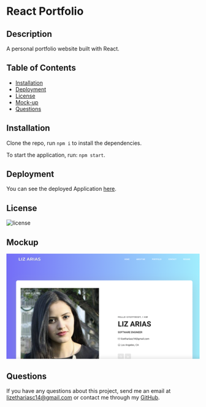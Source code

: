 # React Portfolio

## Description
A personal portfolio website built with React.

  ## Table of Contents

* [Installation](#installation)
* [Deployment](#deployment)
* [License](#license)
* [Mock-up](#mockup)
* [Questions](#questions)

## Installation 
Clone the repo, run `npm i` to install the dependencies. 

To start the application, run:
`npm start`. 

## Deployment
You can see the deployed Application [here](https://lizariasc.github.io/react-portfolio/index.html).

## License
![license](https://img.shields.io/badge/license-MIT-brightgreen)

## Mockup
![Mockup](mockup.png)

## Questions
If you have any questions about this project, send me an email at lizethariasc14@gmail.com or contact me through my [GitHub](https://github.com/lizariasc).